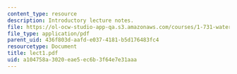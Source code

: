 ```yaml
---
content_type: resource
description: Introductory lecture notes.
file: https://ol-ocw-studio-app-qa.s3.amazonaws.com/courses/1-731-water-resource-systems-fall-2006/a104758a3020eae5ec6b3f64e7e31aaa_lect1.pdf
file_type: application/pdf
parent_uid: 436f803d-aafd-e037-4181-b5d176483fc4
resourcetype: Document
title: lect1.pdf
uid: a104758a-3020-eae5-ec6b-3f64e7e31aaa
---
```

